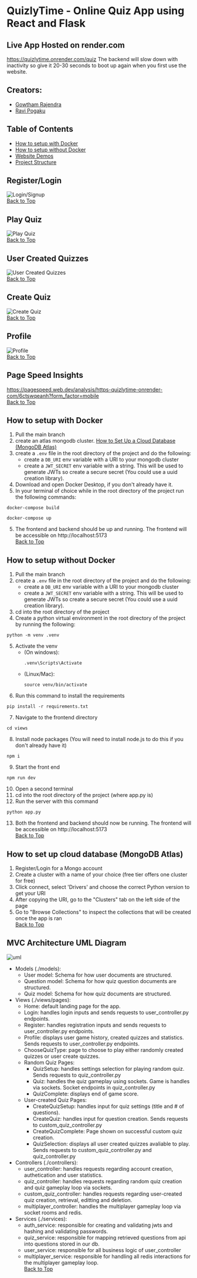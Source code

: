 # QuizlyTime - Online Quiz App using React and Flask

## Live App Hosted on render.com
https://quizlytime.onrender.com/quiz
The backend will slow down with inactivity so give it 20-30 seconds to boot up again when you first use the website.

## Creators: 
- [Gowtham Rajendra](https://github.com/GowthamRajendra)
- [Ravi Pogaku](https://github.com/Ravi-Pogaku)

## Table of Contents
- [How to setup with Docker](#how-to-setup-with-docker)
- [How to setup without Docker](#how-to-setup-without-docker)
- [Website Demos](#registerlogin)
- [Project Structure](#mvc-architecture-uml-diagram)

## Register/Login
![Login/Signup](demo-gifs/register-login.gif)<br>
[Back to Top](#quizlytime---online-quiz-app-using-react-and-flask)

## Play Quiz
![Play Quiz](demo-gifs/random-quiz.gif)<br>
[Back to Top](#quizlytime---online-quiz-app-using-react-and-flask)

## User Created Quizzes
![User Created Quizzes](demo-gifs/user-created-quizzes.gif)<br>
[Back to Top](#quizlytime---online-quiz-app-using-react-and-flask)

## Create Quiz
![Create Quiz](demo-gifs/create-quiz.gif)<br>
[Back to Top](#quizlytime---online-quiz-app-using-react-and-flask)

## Profile
![Profile](demo-gifs/profile-page.gif)<br>
[Back to Top](#quizlytime---online-quiz-app-using-react-and-flask)



## Page Speed Insights
https://pagespeed.web.dev/analysis/https-quizlytime-onrender-com/6ctswqeanh?form_factor=mobile <br>
[Back to Top](#quizlytime---online-quiz-app-using-react-and-flask)

## How to setup with Docker
1. Pull the main branch
2. create an atlas mongodb cluster. [How to Set Up a Cloud Database (MongoDB Atlas)](#how-to-set-up-cloud-database-mongodb-atlas)
3. create a `.env` file in the root directory of the project and do the following:
    - create a `DB_URI` env variable with a URI to your mongodb cluster
    - create a `JWT_SECRET` env variable with a string. This will be used to generate JWTs so create a secure secret (You could use a uuid creation library).
4. Download and open Docker Desktop, if you don't already have it.
5. In your terminal of choice while in the root directory of the project run the following commands:<br>
```
docker-compose build
```
```
docker-compose up
```
5. The frontend and backend should be up and running. The frontend will be accessible on http://localhost:5173 <br>
[Back to Top](#quizlytime---online-quiz-app-using-react-and-flask)

## How to setup without Docker
1. Pull the main branch
2. create a `.env` file in the root directory of the project and do the following:
    - create a `DB_URI` env variable with a URI to your mongodb cluster
    - create a `JWT_SECRET` env variable with a string. This will be used to generate JWTs so create a secure secret (You could use a uuid creation library).
3. cd into the root directory of the project
4. Create a python virtual environment in the root directory of the project by running the following:
```
python -m venv .venv
```
5. Activate the venv
    - (On windows):
        ```
        .venv\Scripts\Activate
        ```
    - (Linux/Mac):
        ```
        source venv/bin/activate
        ```
6. Run this command to install the requirements
```    
pip install -r requirements.txt
```
7. Navigate to the frontend directory
```
cd views
```
8. Install node packages (You will need to install node.js to do this if you don't already have it)
```
npm i 
```
9. Start the front end
```
npm run dev
```
10. Open a second terminal
11. cd into the root directory of the project (where app.py is)
12. Run the server with this command 
```
python app.py
```
13. Both the frontend and backend should now be running. The frontend will be accessible on http://localhost:5173 <br>
[Back to Top](#quizlytime---online-quiz-app-using-react-and-flask)

## How to set up cloud database (MongoDB Atlas)
1. Register/Login for a Mongo account
2. Create a cluster with a name of your choice (free tier offers one cluster for free)
3. Click connect, select 'Drivers' and choose the correct Python version to get your URI
4. After copying the URI, go to the "Clusters" tab on the left side of the page
5. Go to "Browse Collections" to inspect the collections that will be created once the app is ran <br>
[Back to Top](#quizlytime---online-quiz-app-using-react-and-flask)

## MVC Architecture UML Diagram
![uml](https://github.com/user-attachments/assets/c555ad1f-d6ef-4581-80d8-5bddc960127d)

- Models (./models):
    - User model: Schema for how user documents are structured.
    - Question model: Schema for how quiz question documents are structured.
    - Quiz model: Schema for how quiz documents are structured.
- Views (./views/pages):
    - Home: default landing page for the app.   
    - Login: handles login inputs and sends requests to user_controller.py endpoints.
    - Register: handles registration inputs and sends requests to user_controller.py endpoints.
    - Profile: displays user game history, created quizzes and statistics. Sends requests to user_controller.py endpoints.
    - ChooseQuizType: page to choose to play either randomly created quizzes or user create quizzes.
    - Random Quiz Pages:
        - QuizSetup: handles settings selection for playing random quiz. Sends requests to quiz_controller.py
        - Quiz: handles the quiz gameplay using sockets. Game is handles via sockets. Socket endpoints in quiz_controller.py
        - QuizComplete: displays end of game score.
    - User-created Quiz Pages:
        - CreateQuizSetup: handles input for quiz settings (title and # of questions).
        - CreateQuiz: handles input for question creation. Sends requests to custom_quiz_controller.py
        - CreateQuizComplete: Page shown on successful custom quiz creation.
        - QuizSelection: displays all user created quizzes avaliable to play. Sends requests to custom_quiz_controller.py and quiz_controller.py
- Controllers (./controllers):
    - user_controller: handles requests regarding account creation, authetication and user statistics.
    - quiz_controller: handles requests regarding random quiz creation and quiz gameplay loop via sockets.
    - custom_quiz_controller: handles requests regarding user-created quiz creation, retrieval, editting and deletion.
    - multiplayer_controller: handles the multiplayer gameplay loop via socket rooms and redis.
- Services (./services):
    - auth_service: responsible for creating and validating jwts and hashing and validating passwords.
    - quiz_service: responsible for mapping retrieved questions from api into questions stored in our db.
    - user_service: responsible for all business logic of user_controller
    - multiplayer_service: responsible for handling all redis interactions for the multiplayer gameplay loop. <br>
[Back to Top](#quizlytime---online-quiz-app-using-react-and-flask)
